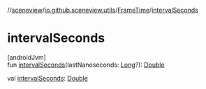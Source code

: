 //[sceneview](../../../index.md)/[io.github.sceneview.utils](../index.md)/[FrameTime](index.md)/[intervalSeconds](interval-seconds.md)

# intervalSeconds

[androidJvm]\
fun [intervalSeconds](interval-seconds.md)(lastNanoseconds: [Long](https://kotlinlang.org/api/latest/jvm/stdlib/kotlin/-long/index.html)?): [Double](https://kotlinlang.org/api/latest/jvm/stdlib/kotlin/-double/index.html)

val [intervalSeconds](interval-seconds.md): [Double](https://kotlinlang.org/api/latest/jvm/stdlib/kotlin/-double/index.html)
